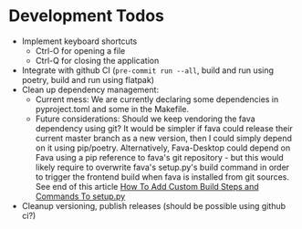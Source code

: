 # Development Todos

- Implement keyboard shortcuts
  - Ctrl-O for opening a file
  - Ctrl-Q for closing the application
- Integrate with github CI (`pre-commit run --all`, build and run using poetry, build and run using flatpak)
- Clean up dependency management:
  - Current mess: We are currently declaring some dependencies in pyproject.toml and some in the Makefile.
  - Future considerations: Should we keep vendoring the fava dependency using git? It would be simpler if fava could release their current master branch as a new version, then I could simply depend on it using pip/poetry. Alternatively, Fava-Desktop could depend on Fava using a pip reference to fava's git repository - but this would likely require to overwrite fava's setup.py's build command in order to trigger the frontend build when fava is installed from git sources. See end of this article [How To Add Custom Build Steps and Commands To setup.py](https://jichu4n.com/posts/how-to-add-custom-build-steps-and-commands-to-setuppy/)
- Cleanup versioning, publish releases (should be possible using github ci?)
